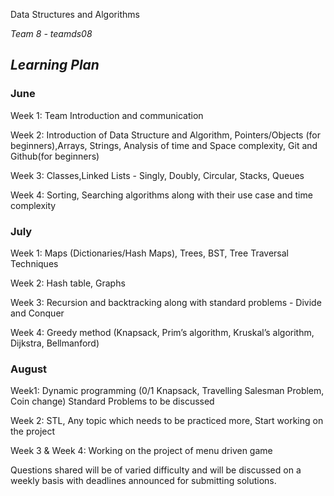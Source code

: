 Data Structures and Algorithms

*Team 8 - teamds08*

## *Learning Plan*

### **June**

Week 1: Team Introduction and communication

Week 2: Introduction of Data Structure and Algorithm, Pointers/Objects (for beginners),Arrays, Strings, Analysis of time and Space complexity, Git and Github(for beginners)

Week 3: Classes,Linked Lists - Singly, Doubly, Circular, Stacks, Queues

Week 4: Sorting, Searching algorithms along with their use case and time complexity

### **July**

Week 1: Maps (Dictionaries/Hash Maps), Trees, BST, Tree Traversal Techniques

Week 2: Hash table, Graphs

Week 3: Recursion and backtracking along with standard problems - Divide and Conquer

Week 4: Greedy method (Knapsack, Prim’s algorithm, Kruskal’s algorithm, Dijkstra, Bellmanford)
### **August**

Week1:  Dynamic programming (0/1 Knapsack, Travelling Salesman Problem, Coin change) Standard Problems to be discussed

Week 2: STL, Any topic which needs to be practiced more, Start working on the project

Week 3 & Week 4: Working on the project of menu driven game

Questions shared will be of varied difficulty and will be discussed on a weekly basis with deadlines announced for submitting solutions. 



